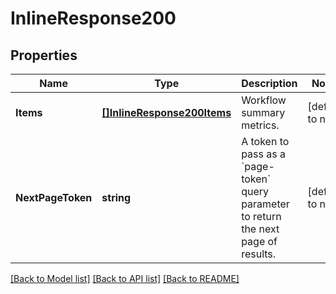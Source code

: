 # InlineResponse200

## Properties
Name | Type | Description | Notes
------------ | ------------- | ------------- | -------------
**Items** | [**[]InlineResponse200Items**](inline_response_200_items.md) | Workflow summary metrics. | [default to null]
**NextPageToken** | **string** | A token to pass as a &#x60;page-token&#x60; query parameter to return the next page of results. | [default to null]

[[Back to Model list]](../README.md#documentation-for-models) [[Back to API list]](../README.md#documentation-for-api-endpoints) [[Back to README]](../README.md)

